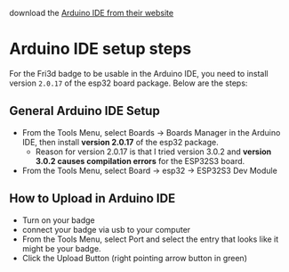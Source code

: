 
download the [Arduino IDE from their website](https://www.arduino.cc/en/software)

# Arduino IDE setup steps
For the Fri3d badge to be usable in the Arduino IDE, you need to install version `2.0.17` of the esp32 board package. Below are the steps:

## General Arduino IDE Setup
- From the Tools Menu, select Boards -> Boards Manager in the Arduino IDE, then install **version 2.0.17** of the esp32 package.
  - Reason for version 2.0.17 is that I tried version 3.0.2 and **version 3.0.2 causes compilation errors** for the ESP32S3 board.
- From the Tools Menu, select Board -> esp32 -> ESP32S3 Dev Module

## How to Upload in Arduino IDE
- Turn on your badge
- connect your badge via usb to your computer
- From the Tools Menu, select Port and select the entry that looks like it might be your badge.
- Click the Upload Button (right pointing arrow button in green)